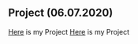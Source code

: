 ## Project (06.07.2020)
[Here](IE360-PROJECT/Final.html) is my Project
[Here](IE360-PROJECT/Forecasting.html) is my Project
